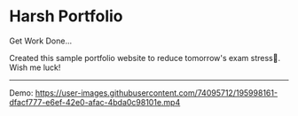 # Harsh Portfolio
Get Work Done...

Created this sample portfolio website to reduce tomorrow's exam stress🤣. Wish me luck!
<hr>

Demo:
https://user-images.githubusercontent.com/74095712/195998161-dfacf777-e6ef-42e0-afac-4bda0c98101e.mp4

